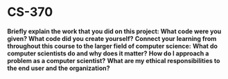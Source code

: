 # CS-370
**Briefly explain the work that you did on this project: What code were you given? What code did you create yourself?**
**Connect your learning from throughout this course to the larger field of computer science:**
**What do computer scientists do and why does it matter?**
**How do I approach a problem as a computer scientist?**
**What are my ethical responsibilities to the end user and the organization?**
